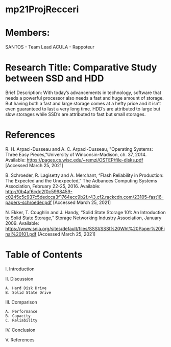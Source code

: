 # mp21ProjRecceri

# Members:
SANTOS - Team Lead
ACULA  - Rappoteur

# Research Title: Comparative Study between SSD and HDD 

Brief Description:
With today’s advancements in technology, software that needs a powerful processor also needs a fast and huge amount of storage. But having both a fast and large storage comes at a hefty price and it isn’t even guaranteed to last a very long time. HDD’s are attributed to large but slow storages while SSD’s are attributed to fast but small storages.

# References
R. H. Arpaci-Dusseau and A. C. Arpaci-Dusseau, "Operating Systems: Three Easy Pieces,"University of Winconsin-Madison, ch. 37, 2014. Available: https://pages.cs.wisc.edu/~remzi/OSTEP/file-disks.pdf
[Accessed March 25, 2021]

B. Schroeder, R. Lagisetty and A. Merchant, “Flash Reliability in Production: The Expected and the Unexpected,” The Adbances Computing Systems Association, February 22-25, 2016. Available:  http://0b4af6cdc2f0c5998459-c0245c5c937c5dedcca3f1764ecc9b2f.r43.cf2.rackcdn.com/23105-fast16-papers-schroeder.pdf
[Accessed March 25, 2021]

N. Ekker, T. Coughlin and J. Handy, “Solid State Storage 101: An Introduction to Solid State Storage,” Storage Networking Industry Association, January 2009. Available: https://www.snia.org/sites/default/files/SSSI/SSSI%20Wht%20Paper%20Final%20101.pdf
[Accessed March 25, 2021]

# Table of Contents
I.	Introduction

II.	Discussion

	A. Hard Disk Drive	
	B. Solid State Drive
	
III.	Comparison

	A. Performance
	B. Capacity
	C. Reliability
	
IV.	Conclusion

V.	References
	
